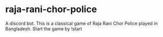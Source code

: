 # raja-rani-chor-police
A discord bot. This is a classical game of Raja Rani Chor Police played in Bangladesh. Start the game by !start
